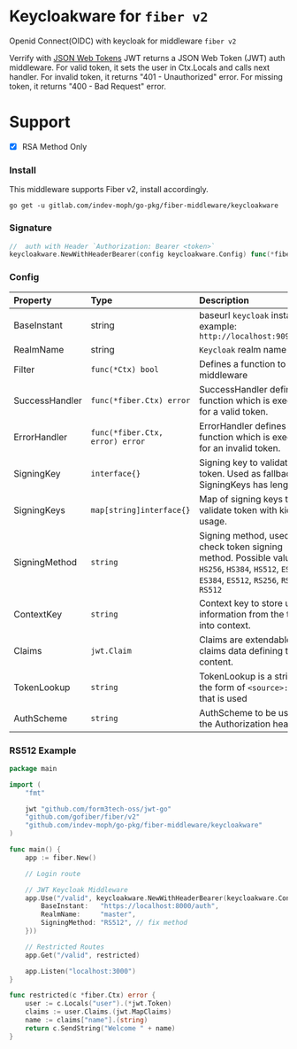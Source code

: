# Keycloakware  for `fiber v2`

Openid Connect(OIDC) with keycloak for middleware `fiber v2`

Verrify with [JSON Web Tokens](https://github.com/gofiber/jwt)
JWT returns a JSON Web Token (JWT) auth middleware.
For valid token, it sets the user in Ctx.Locals and calls next handler.
For invalid token, it returns "401 - Unauthorized" error.
For missing token, it returns "400 - Bad Request" error.

# Support 
- [x] RSA Method Only



### Install

This middleware supports Fiber v2, install accordingly.

```
go get -u gitlab.com/indev-moph/go-pkg/fiber-middleware/keycloakware
```

### Signature
```go
//  auth with Header `Authorization: Bearer <token>`
keycloakware.NewWithHeaderBearer(config keycloakware.Config) func(*fiber.Ctx) error
```

### Config
| Property | Type | Description | Default |
| :--- | :--- | :--- | :--- |
| BaseInstant | string | baseurl `keycloak` instant example: `http://localhost:9090/auth` | "" |
|RealmName| string | `Keycloak` realm name | "" |
| Filter | `func(*Ctx) bool` | Defines a function to skip middleware | `nil` |
| SuccessHandler | `func(*fiber.Ctx) error` |  SuccessHandler defines a function which is executed for a valid token. | `nil` |
| ErrorHandler | `func(*fiber.Ctx, error) error` | ErrorHandler defines a function which is executed for an invalid token. | `401 Invalid or expired JWT` |
| SigningKey | `interface{}` | Signing key to validate token. Used as fallback if SigningKeys has length 0. | `nil` |
| SigningKeys | `map[string]interface{}` | Map of signing keys to validate token with kid field usage. | `nil` |
| SigningMethod | `string` | Signing method, used to check token signing method. Possible values: `HS256`, `HS384`, `HS512`, `ES256`, `ES384`, `ES512`, `RS256`, `RS384`, `RS512` | `"HS256"` |
| ContextKey | `string` | Context key to store user information from the token into context. | `"user"` |
| Claims | `jwt.Claim` | Claims are extendable claims data defining token content. | `jwt.MapClaims{}` |
| TokenLookup | `string` | TokenLookup is a string in the form of `<source>:<name>` that is used | `"header:Authorization"` |
| AuthScheme | `string` |AuthScheme to be used in the Authorization header. | `"Bearer"` |

### RS512  Example
```go
package main

import (
	"fmt"

	jwt "github.com/form3tech-oss/jwt-go"
	"github.com/gofiber/fiber/v2"
	"github.com/indev-moph/go-pkg/fiber-middleware/keycloakware"
)

func main() {
	app := fiber.New()

	// Login route

	// JWT Keycloak Middleware
	app.Use("/valid", keycloakware.NewWithHeaderBearer(keycloakware.Config{
		BaseInstant:   "https://localhost:8000/auth",
		RealmName:     "master", 
		SigningMethod: "RS512", // fix method
	}))

	// Restricted Routes
	app.Get("/valid", restricted)

	app.Listen("localhost:3000")
}

func restricted(c *fiber.Ctx) error {
	user := c.Locals("user").(*jwt.Token)
	claims := user.Claims.(jwt.MapClaims)
	name := claims["name"].(string)
	return c.SendString("Welcome " + name)
}
```

